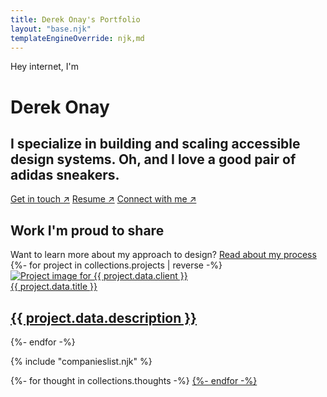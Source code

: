 ```yaml
---
title: Derek Onay's Portfolio
layout: "base.njk"
templateEngineOverride: njk,md
---
```


<!-- Portfolios should highlight challenges you faced, how you collaborated with others, what you learned, and the personal/business/end-user impact of your work. -->
<div class="hero-top fade-in">
    <div class="intro">
        <p style="color: var(--button-primary)">Hey internet, I'm</p>
        <h1>Derek Onay</h1>
        <h2>I specialize in building and scaling accessible design systems. Oh, and I love a good pair of adidas sneakers.</h2>
    </div>
    <div class="choose-adventure">
        <a href="mailto:derek.onay@gmail.com">Get in touch &#8599;</a>
        <a target="_blank" href="/assets/Resume-2024.pdf" download="DerekOnay-Resume.pdf">Resume &#8599;</a>
        <a target="_blank" href="https://www.linkedin.com/in/derek-onay/">Connect with me &#8599;</a>
        <!-- <a href="/" class="button-inverse">experience the chaos</a> -->
    </div>
</div>


<div id="projects" name="projects" class="project-container fade-in">
    <div class="top">
        <h2>Work I'm proud to share</h2>
        <span style="color: var(--font-secondary);">Want to learn more about my approach to design? <a href="/process">Read about my process</a></span>
    </div>
    <section>
        <div class="projects-grid">
            {%- for project in collections.projects | reverse -%}
                <a id="{{ project.data.client}}" class="project-card fade2" tabindex="0" href="{{ project.url }}">
                    <div class="image-wrap">
                        <img alt="Project image for {{ project.data.client }}" class="project-image" src="/assets/projects/{{ project.data.client }}/{{ project.data.image }}" />
                    </div>
                    <div class="title">{{ project.data.title }}</div>
                    <h2>{{ project.data.description }}</h2>
                </a>
            {%- endfor -%}
        </div>
    </section>

<!-- This is useless and should be refactored -->
{% include "companieslist.njk" %}

{%- for thought in collections.thoughts -%}
<a href="{{ thought.url }}">
{%- endfor -%}
</div>




